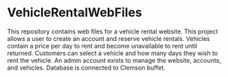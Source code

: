 # VehicleRentalWebFiles
This repository contains web files for a vehicle rental website. This project allows a user to create an account and reserve vehicle rentals. Vehicles contain a price per day to rent and become unavailable to rent until returned. Customers can select a vehicle and how many days they wish to rent the vehicle. An admin account exists to manage the website, accounts, and vehicles.
Database is connected to Clemson buffet.
